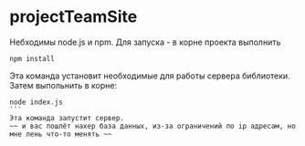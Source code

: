 # projectTeamSite
Небходимы node.js и npm.
Для запуска - в корне проекта выполнить 
```
npm install
````
Эта команда установит необходимые для работы сервера библиотеки. Затем выпольнить в корне:
````
node index.js
```
Эта команда запустит сервер.
~~ и вас пошлёт нахер база данных, из-за ограничений по ip адресам, но мне лень что-то менять ~~
